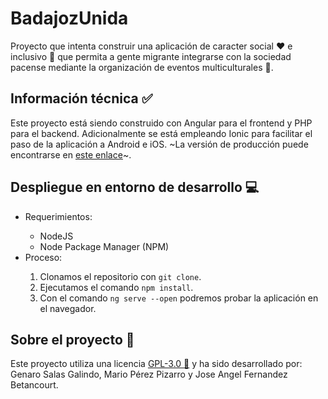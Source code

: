 # BadajozUnida

Proyecto que intenta construir una aplicación de caracter social :heart: e inclusivo :open_hands: que permita a gente migrante integrarse con la sociedad pacense mediante la organización de eventos multiculturales :iphone:.

## Información técnica :white_check_mark:

Este proyecto está siendo construido con Angular para el frontend y PHP para el backend. Adicionalmente se está empleando Ionic para facilitar el paso de la aplicación a Android e iOS. ~La versión de producción puede encontrarse en <a href="https://24.2daw.esvirgua.com/badajoz-unida">este enlace</a>~.

## Despliegue en entorno de desarrollo :computer:

<ul>
    <li>Requerimientos:</li>
    <ul>
        <li>NodeJS</li>
        <li>Node Package Manager (NPM)
    </ul>
    <li>Proceso:</li>
    <ol>
        <li>Clonamos el repositorio con <code>git clone</code>.</li>
        <li>Ejecutamos el comando <code>npm install</code>.</li>
        <li>Con el comando <code>ng serve --open</code> podremos probar la aplicación en el navegador.</li>
    </ol>
</ul>

## Sobre el proyecto :link:

Este proyecto utiliza una licencia <a href="./LICENSE">GPL-3.0 :page_facing_up:</a> y ha sido desarrollado por: Genaro Salas Galindo, Mario Pérez Pizarro y Jose Angel Fernandez Betancourt.
